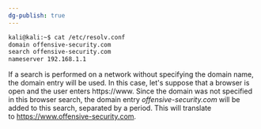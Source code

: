 ```yaml
---
dg-publish: true
---
```

```bash
kali@kali:~$ cat /etc/resolv.conf
domain offensive-security.com
search offensive-security.com
nameserver 192.168.1.1
```

If a search is performed on a network without specifying the domain name, the domain entry will be used. In this case, let's suppose that a browser is open and the user enters https://www. Since the domain was not specified in this browser search, the domain entry _offensive-security.com_ will be added to this search, separated by a period. This will translate to https://www.offensive-security.com.

